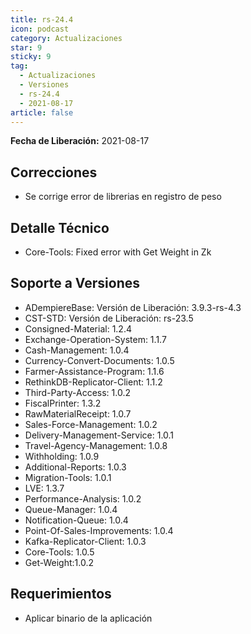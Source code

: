 ```yaml
---
title: rs-24.4
icon: podcast
category: Actualizaciones
star: 9
sticky: 9
tag:
  - Actualizaciones
  - Versiones
  - rs-24.4
  - 2021-08-17
article: false
---
```


**Fecha de Liberación:** 2021-08-17

## Correcciones

- Se corrige error de librerias en registro de peso

## Detalle Técnico

- Core-Tools: Fixed error with Get Weight in Zk

## Soporte a Versiones

- ADempiereBase: Versión de Liberación: 3.9.3-rs-4.3
- CST-STD: Versión de Liberación: rs-23.5
- Consigned-Material: 1.2.4
- Exchange-Operation-System: 1.1.7
- Cash-Management: 1.0.4
- Currency-Convert-Documents: 1.0.5
- Farmer-Assistance-Program: 1.1.6
- RethinkDB-Replicator-Client: 1.1.2
- Third-Party-Access: 1.0.2
- FiscalPrinter: 1.3.2
- RawMaterialReceipt: 1.0.7
- Sales-Force-Management: 1.0.2
- Delivery-Management-Service: 1.0.1
- Travel-Agency-Management: 1.0.8
- Withholding: 1.0.9
- Additional-Reports: 1.0.3
- Migration-Tools: 1.0.1
- LVE: 1.3.7
- Performance-Analysis: 1.0.2
- Queue-Manager: 1.0.4
- Notification-Queue: 1.0.4
- Point-Of-Sales-Improvements: 1.0.4
- Kafka-Replicator-Client: 1.0.3
- Core-Tools: 1.0.5
- Get-Weight:1.0.2

## Requerimientos

- Aplicar binario de la aplicación

